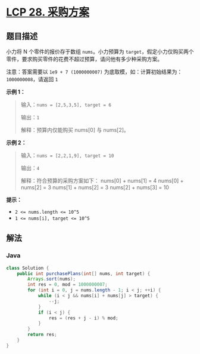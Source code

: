# [LCP 28. 采购方案](https://leetcode.cn/problems/4xy4Wx)

## 题目描述

<!-- 这里写题目描述 -->

小力将 N 个零件的报价存于数组 `nums`。小力预算为 `target`，假定小力仅购买两个零件，要求购买零件的花费不超过预算，请问他有多少种采购方案。

注意：答案需要以 `1e9 + 7 (1000000007)` 为底取模，如：计算初始结果为：`1000000008`，请返回 `1`

**示例 1：**

> 输入：`nums = [2,5,3,5], target = 6`
>
> 输出：`1`
>
> 解释：预算内仅能购买 nums[0] 与 nums[2]。

**示例 2：**

> 输入：`nums = [2,2,1,9], target = 10`
>
> 输出：`4`
>
> 解释：符合预算的采购方案如下：
> nums[0] + nums[1] = 4
> nums[0] + nums[2] = 3
> nums[1] + nums[2] = 3
> nums[2] + nums[3] = 10

**提示：**

-   `2 <= nums.length <= 10^5`
-   `1 <= nums[i], target <= 10^5`

## 解法

### **Java**

```java
class Solution {
    public int purchasePlans(int[] nums, int target) {
        Arrays.sort(nums);
        int res = 0, mod = 1000000007;
        for (int i = 0, j = nums.length - 1; i < j; ++i) {
            while (i < j && nums[i] + nums[j] > target) {
                --j;
            }
            if (i < j) {
                res = (res + j - i) % mod;
            }
        }
        return res;
    }
}
```
